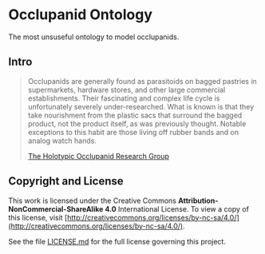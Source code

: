 # Occlupanid Ontology

The most unsuseful ontology to model occlupanids.

## Intro

>Occlupanids are generally found as parasitoids on bagged pastries in supermarkets, hardware stores, and other large commercial establishments. Their fascinating and complex life cycle is unfortunately severely under-researched. What is known is that they take nourishment from the plastic sacs that surround the bagged product, not the product itself, as was previously thought. Notable exceptions to this habit are those living off rubber bands and on analog watch hands.
>
> [The Holotypic Occlupanid Research Group](http://www.horg.com/horg/?page_id=2)

## Copyright and License

This work is licensed under the Creative Commons **Attribution-NonCommercial-ShareAlike 4.0** International License. To view a copy of this license, visit [http://creativecommons.org/licenses/by-nc-sa/4.0/](http://creativecommons.org/licenses/by-nc-sa/4.0/).

See the file [LICENSE.md](LICENSE.md) for the full license governing this project.
